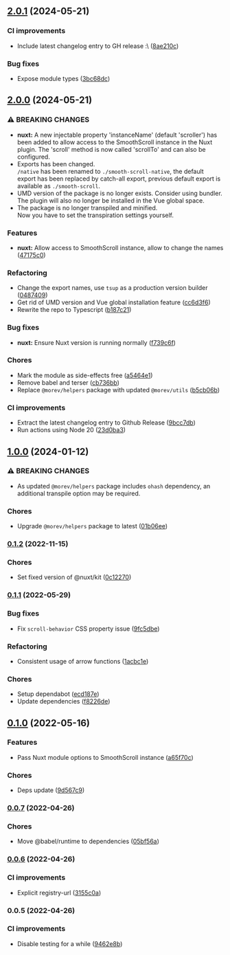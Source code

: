

## [2.0.1](https://github.com/MorevM/smooth-scroll/compare/v2.0.0...v2.0.1) (2024-05-21)


### CI improvements

* Include latest changelog entry to GH release :\ ([8ae210c](https://github.com/MorevM/smooth-scroll/commit/8ae210c8fc6e89d0c5dddff7d798e0638da3d3e0))


### Bug fixes

* Expose module types ([3bc68dc](https://github.com/MorevM/smooth-scroll/commit/3bc68dc464cd55d5bbc3e97daaf4535552f63f74))

## [2.0.0](https://github.com/MorevM/smooth-scroll/compare/v1.0.0...v2.0.0) (2024-05-21)


### ⚠ BREAKING CHANGES

* **nuxt:** A new injectable property 'instanceName' (default 'scroller') has been added to allow access to the SmoothScroll instance in the Nuxt plugin. The 'scroll' method is now called 'scrollTo' and can also be configured.
* Exports has been changed. \
`/native` has been renamed to `./smooth-scroll-native`, the default export has been replaced by catch-all export, previous default export is available as `./smooth-scroll`.
* UMD version of the package is no longer exists. Consider using bundler. \
The plugin will also no longer be installed in the Vue global space.
* The package is no longer transpiled and minified. \
Now you have to set the transpiration settings yourself.

### Features

* **nuxt:** Allow access to SmoothScroll instance, allow to change the names ([47175c0](https://github.com/MorevM/smooth-scroll/commit/47175c06ee4bb5491535e4fd7d5235118129d389))

### Refactoring

* Change the export names, use `tsup` as a production version builder ([0487409](https://github.com/MorevM/smooth-scroll/commit/0487409991b13f513c5957793fea824d2e26fd3c))
* Get rid of UMD version and Vue global installation feature ([cc6d3f6](https://github.com/MorevM/smooth-scroll/commit/cc6d3f689e42b998f26407d4bb6a3cd5adba64e8))
* Rewrite the repo to Typescript ([b187c21](https://github.com/MorevM/smooth-scroll/commit/b187c21095c6dbc278c28cc833ecb6a7bbd10f17))


### Bug fixes

* **nuxt:** Ensure Nuxt version is running normally ([f739c6f](https://github.com/MorevM/smooth-scroll/commit/f739c6f4dd7d35eeefecc8a75b5c1f894e44fbc5))


### Chores

* Mark the module as side-effects free ([a5464e1](https://github.com/MorevM/smooth-scroll/commit/a5464e1599f385be827a5990c70d30a9e67e11ea))
* Remove babel and terser ([cb736bb](https://github.com/MorevM/smooth-scroll/commit/cb736bb2777fea688365267f20d4998818838ff3))
* Replace `@morev/helpers` package with updated `@morev/utils` ([b5cb06b](https://github.com/MorevM/smooth-scroll/commit/b5cb06b09f7fac0c6a149eb242cfdee252fe9698))


### CI improvements

* Extract the latest changelog entry to Github Release ([9bcc7db](https://github.com/MorevM/smooth-scroll/commit/9bcc7db536d74d4bef4b38828381a6ff7bbc980e))
* Run actions using Node 20 ([23d0ba3](https://github.com/MorevM/smooth-scroll/commit/23d0ba305c55d5736a3fd07d808e4bd19f9d481a))

## [1.0.0](https://github.com/MorevM/smooth-scroll/compare/v0.1.2...v1.0.0) (2024-01-12)


### ⚠ BREAKING CHANGES

* As updated `@morev/helpers` package includes `ohash` dependency, an additional transpile option may be required.

### Chores

* Upgrade `@morev/helpers` package to latest ([01b06ee](https://github.com/MorevM/smooth-scroll/commit/01b06ee6b2903019a7de3e784529c47244e87ac1))

### [0.1.2](https://github.com/MorevM/smooth-scroll/compare/v0.1.1...v0.1.2) (2022-11-15)


### Chores

* Set fixed version of @nuxt/kit ([0c12270](https://github.com/MorevM/smooth-scroll/commit/0c122707380b476ca69b3dfc7e1266c66f609ed7))

### [0.1.1](https://github.com/MorevM/smooth-scroll/compare/v0.1.0...v0.1.1) (2022-05-29)


### Bug fixes

* Fix `scroll-behavior` CSS property issue ([9fc5dbe](https://github.com/MorevM/smooth-scroll/commit/9fc5dbe11b9d8eeedad89aca23c45c603093ac45))


### Refactoring

* Consistent usage of arrow functions ([1acbc1e](https://github.com/MorevM/smooth-scroll/commit/1acbc1ec3926aed52975b866c14d7cf091059c68))


### Chores

* Setup dependabot ([ecd187e](https://github.com/MorevM/smooth-scroll/commit/ecd187edad95fa2a436a0e0c7fb7bfb72eefa424))
* Update dependencies ([f8226de](https://github.com/MorevM/smooth-scroll/commit/f8226de7b77a23daef4c07dffb5cb8102ddd3927))

## [0.1.0](https://github.com/MorevM/smooth-scroll/compare/v0.0.7...v0.1.0) (2022-05-16)


### Features

* Pass Nuxt module options to SmoothScroll instance ([a65f70c](https://github.com/MorevM/smooth-scroll/commit/a65f70c9574a7d2c9f2c8078096100675ab8428e))


### Chores

* Deps update ([9d567c9](https://github.com/MorevM/smooth-scroll/commit/9d567c9bda9f32cd03bc8573cc797a5f25388bae))

### [0.0.7](https://github.com/MorevM/smooth-scroll/compare/v0.0.6...v0.0.7) (2022-04-26)


### Chores

* Move @babel/runtime to dependencies ([05bf56a](https://github.com/MorevM/smooth-scroll/commit/05bf56a7ed22827b56cb1cfa5b9d97781a4a66ea))

### [0.0.6](https://github.com/MorevM/smooth-scroll/compare/v0.0.5...v0.0.6) (2022-04-26)


### CI improvements

* Explicit registry-url ([3155c0a](https://github.com/MorevM/smooth-scroll/commit/3155c0a12af9904381c1cf6c34e4ee36d505844c))

### 0.0.5 (2022-04-26)


### CI improvements

* Disable testing for a while ([9462e8b](https://github.com/MorevM/smooth-scroll/commit/9462e8bad872148625ece4ec5e570ba1f720e9af))
